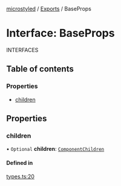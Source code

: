 [microstyled](../README.md) / [Exports](../modules.md) / BaseProps

# Interface: BaseProps

INTERFACES

## Table of contents

### Properties

- [children](BaseProps.md#children)

## Properties

### children

• `Optional` **children**: [`ComponentChildren`](../modules.md#componentchildren)

#### Defined in

[types.ts:20](https://github.com/caffed/microstyled/blob/134c245/src/types.ts#L20)
